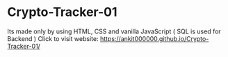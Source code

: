 # Crypto-Tracker-01
Its made only by using HTML, CSS and vanilla JavaScript ( SQL is used for Backend )
Click to visit website:  https://ankit000000.github.io/Crypto-Tracker-01/
